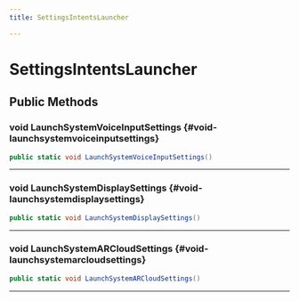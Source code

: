 ```yaml
---
title: SettingsIntentsLauncher

---
```


# SettingsIntentsLauncher










## Public Methods

### void LaunchSystemVoiceInputSettings {#void-launchsystemvoiceinputsettings}

```csharp
public static void LaunchSystemVoiceInputSettings()
```






-----------

### void LaunchSystemDisplaySettings {#void-launchsystemdisplaysettings}

```csharp
public static void LaunchSystemDisplaySettings()
```






-----------

### void LaunchSystemARCloudSettings {#void-launchsystemarcloudsettings}

```csharp
public static void LaunchSystemARCloudSettings()
```






-----------

